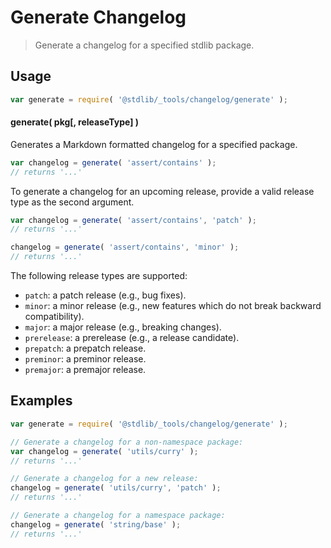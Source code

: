 <!--

@license Apache-2.0

Copyright (c) 2024 The Stdlib Authors.

Licensed under the Apache License, Version 2.0 (the "License");
you may not use this file except in compliance with the License.
You may obtain a copy of the License at

   http://www.apache.org/licenses/LICENSE-2.0

Unless required by applicable law or agreed to in writing, software
distributed under the License is distributed on an "AS IS" BASIS,
WITHOUT WARRANTIES OR CONDITIONS OF ANY KIND, either express or implied.
See the License for the specific language governing permissions and
limitations under the License.

-->

# Generate Changelog

> Generate a changelog for a specified stdlib package.

<section class="usage">

## Usage

```javascript
var generate = require( '@stdlib/_tools/changelog/generate' );
```

#### generate( pkg\[, releaseType] )

Generates a Markdown formatted changelog for a specified package.

```javascript
var changelog = generate( 'assert/contains' );
// returns '...'
```

To generate a changelog for an upcoming release, provide a valid release type as the second argument.

```javascript
var changelog = generate( 'assert/contains', 'patch' );
// returns '...'

changelog = generate( 'assert/contains', 'minor' );
// returns '...'
```

The following release types are supported:

-   `patch`: a patch release (e.g., bug fixes).
-   `minor`: a minor release (e.g., new features which do not break backward compatibility).
-   `major`: a major release (e.g., breaking changes).
-   `prerelease`: a prerelease (e.g., a release candidate).
-   `prepatch`: a prepatch release.
-   `preminor`: a preminor release.
-   `premajor`: a premajor release.

</section>

<!-- /.usage -->

<section class="notes">

</section>

<!-- /.notes -->

<section class="examples">

## Examples

```javascript
var generate = require( '@stdlib/_tools/changelog/generate' );

// Generate a changelog for a non-namespace package:
var changelog = generate( 'utils/curry' );
// returns '...'

// Generate a changelog for a new release:
changelog = generate( 'utils/curry', 'patch' );
// returns '...'

// Generate a changelog for a namespace package:
changelog = generate( 'string/base' );
// returns '...'
```

</section>

<!-- /.examples -->

<!-- Section for related `stdlib` packages. Do not manually edit this section, as it is automatically populated. -->

<section class="related">

</section>

<!-- /.related -->

<!-- Section for all links. Make sure to keep an empty line after the `section` element and another before the `/section` close. -->

<section class="links">

</section>

<!-- /.links -->
